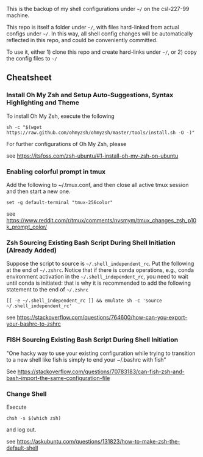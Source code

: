 This is the backup of my shell configurations under `~/` on the csl-227-99 machine.

This repo is itself a folder under `~/`, with files hard-linked from actual configs under `~/`. In this way, all shell config changes will be automatically reflected in this repo, and could be conveniently committed.

To use it, either 1) clone this repo and create hard-links under `~/`, or 2) copy the config files to `~/`

## Cheatsheet
### Install Oh My Zsh and Setup Auto-Suggestions, Syntax Highlighting and Theme
To install Oh My Zsh, execute the following

```
sh -c "$(wget https://raw.github.com/ohmyzsh/ohmyzsh/master/tools/install.sh -O -)"
```

For further configurations of Oh My Zsh, please

see https://itsfoss.com/zsh-ubuntu/#1-install-oh-my-zsh-on-ubuntu

### Enabling colorful prompt in tmux
Add the following to ~/.tmux.conf, and then close all active tmux session and then start a new one.
```
set -g default-terminal "tmux-256color"
```

see https://www.reddit.com/r/tmux/comments/nvsmym/tmux_changes_zsh_p10k_prompt_color/

### Zsh Sourcing Existing Bash Script During Shell Initiation (Already Added)
Suppose the script to source is `~/.shell_independent_rc`. Put the following at the end of `~/.zshrc`. Notice that if there is conda operations, e.g., conda environment activation in the `~/.shell_independent_rc`, you need to wait until conda is initiated: that is why it is recommended to add the following statement to the end of `~/.zshrc`

```
[[ -e ~/.shell_independent_rc ]] && emulate sh -c 'source ~/.shell_independent_rc'
```

see https://stackoverflow.com/questions/764600/how-can-you-export-your-bashrc-to-zshrc

### FISH Sourcing Existing Bash Script During Shell Initiation
"One hacky way to use your existing configuration while trying to transition to a new shell like fish is simply to end your ~/.bashrc with fish"

See https://stackoverflow.com/questions/70783183/can-fish-zsh-and-bash-import-the-same-configuration-file

### Change Shell
Execute

```
chsh -s $(which zsh)
```

and log out.

see https://askubuntu.com/questions/131823/how-to-make-zsh-the-default-shell
